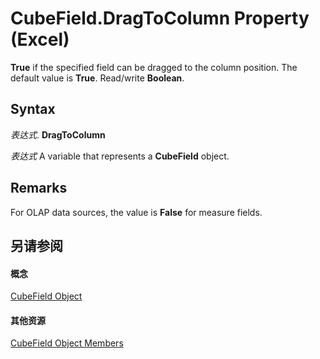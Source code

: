 
# CubeField.DragToColumn Property (Excel)

 **True** if the specified field can be dragged to the column position. The default value is **True**. Read/write **Boolean**.


## Syntax

 _表达式_. **DragToColumn**

 _表达式_ A variable that represents a **CubeField** object.


## Remarks

For OLAP data sources, the value is  **False** for measure fields.


## 另请参阅


#### 概念


[CubeField Object](6db16910-6c27-651a-c388-e54e27fe4519.md)
#### 其他资源


[CubeField Object Members](http://msdn.microsoft.com/library/2f3cbe65-45ff-abe0-3e48-29c0d490f600%28Office.15%29.aspx)
